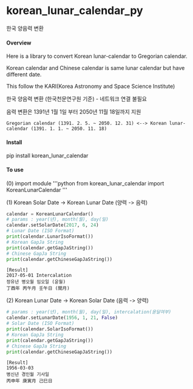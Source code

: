 # korean_lunar_calendar_py
한국 양음력 변환

#### Overview
Here is a library to convert Korean lunar-calendar to Gregorian calendar.

Korean calendar and Chinese calendar is same lunar calendar but have different date.

This follow the KARI(Korea Astronomy and Space Science Institute)

한국 양음력 변환 (한국천문연구원 기준) - 네트워크 연결 불필요

음력 변환은 1391년 1월 1일 부터 2050년 11월 18일까지 지원

````
Gregorian calendar (1391. 2. 5. ~ 2050. 12. 31) <--> Korean lunar-calendar (1391. 1. 1. ~ 2050. 11. 18)
````
#### Install

pip install korean_lunar_calendar

#### To use

(0) import module
'''python
from korean_lunar_calendar import KoreanLunarCalendar
'''

(1) Korean Solar Date -> Korean Lunar Date (양력 -> 음력)
```python
calendar = KoreanLunarCalendar()
# params : year(년), month(월), day(일)
calendar.setSolarDate(2017, 6, 24)
# Lunar Date (ISO Format)
print(calendar.LunarIsoFormat())
# Korean GapJa String
print(calendar.getGapJaString())
# Chinese GapJa String
print(calendar.getChineseGapJaString())
```

```
[Result]
2017-05-01 Intercalation
정유년 병오월 임오일 (윤월)
丁酉年 丙午月 壬午日 (閏月)
```

(2) Korean Lunar Date -> Korean Solar Date (음력 -> 양력)
```python
# params : year(년), month(월), day(일), intercalation(윤달여부)
calendar.setLunarDate(1956, 1, 21, False)
# Solar Date (ISO Format)
print(calendar.SolarIsoFormat())
# Korean GapJa String
print(calendar.getGapJaString())
# Chinese GapJa String
print(calendar.getChineseGapJaString())
```

```
[Result]
1956-03-03
병신년 경인월 기사일
丙申年 庚寅月 己巳日
```